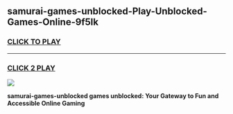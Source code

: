 
## samurai-games-unblocked-Play-Unblocked-Games-Online-9f5lk
<h3>
<a href="https://premium76.site?title=samurai-games-unblocked&ref=24A">CLICK TO PLAY</a></h3>
<hr>

<h3>
<a href="https://premium76.site?title=samurai-games-unblocked&ref=24A">CLICK 2 PLAY</a>
  
</h3>

<a href="https://premium76.site?title=samurai-games-unblocked&ref=24A"><img src="https://clearcache.store/games.png"></a>


**samurai-games-unblocked games unblocked: Your Gateway to Fun and Accessible Online Gaming**
